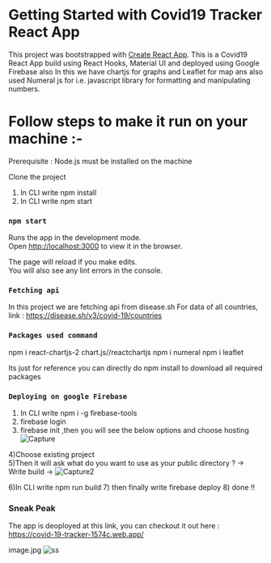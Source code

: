 # Getting Started with Covid19 Tracker React App

This project was bootstrapped with [Create React App](https://github.com/facebook/create-react-app).
This is a Covid19 React App build using React Hooks, Material UI and deployed using Google Firebase also In this we have chartjs for graphs and Leaflet for map
ans also used Numeral js for i.e. javascript library for formatting and manipulating numbers.


# Follow steps to make it run on your machine :-
Prerequisite : Node.js must be installed on the machine

Clone the project
1) In CLI write npm install
2) In CLI write npm start

### `npm start`

Runs the app in the development mode.\
Open [http://localhost:3000](http://localhost:3000) to view it in the browser.

The page will reload if you make edits.\
You will also see any lint errors in the console.

### `Fetching api`

In this project we are fetching api from disease.sh
For data of all countries, link : https://disease.sh/v3/covid-19/countries

### `Packages used command`

 npm i react-chartjs-2 chart.js//reactchartjs
 npm i numeral
 npm i leaflet
 
 Its just for reference you can directly do npm install to download all required packages
 
 ### `Deploying on google Firebase`

 1) In CLI write npm i -g firebase-tools
 2) firebase login
 3) firebase init ,then you will see the below options and choose hosting
 ![Capture](https://user-images.githubusercontent.com/76193921/111273832-4bb0f900-865a-11eb-86fa-da8be8c0b67a.PNG)
 
 4)Choose existing project  
 5)Then it will ask what do you want to use as your public directory ?
    -> Write build 
   -> ![Capture2](https://user-images.githubusercontent.com/76193921/111274119-9df21a00-865a-11eb-8e79-296dbafaf3ee.PNG)
 
 6)In CLI write npm run build
 7) then finally write firebase deploy
 8) done !!

   
### Sneak Peak
The app is deoployed at this link, you can checkout it out here : 
https://covid-19-tracker-1574c.web.app/

image.jpg
![ss](https://user-images.githubusercontent.com/76193921/111274267-d09c1280-865a-11eb-8fa7-d4b3075ba177.PNG)



